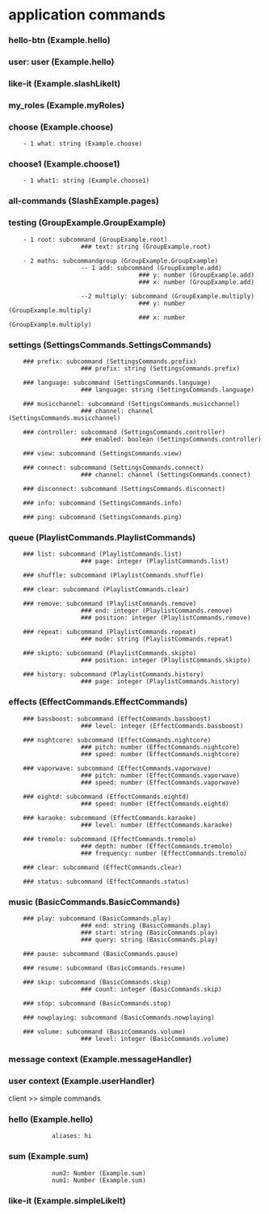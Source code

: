 # application commands

### hello-btn (Example.hello)
### user: user (Example.hello)
### like-it (Example.slashLikeIt)
### my_roles (Example.myRoles)
### choose (Example.choose)
        - 1 what: string (Example.choose)
### choose1 (Example.choose1)
        - 1 what1: string (Example.choose1)

### all-commands (SlashExample.pages)

### testing (GroupExample.GroupExample)
        - 1 root: subcommand (GroupExample.root)
                        ### text: string (GroupExample.root)

        - 2 maths: subcommandgroup (GroupExample.GroupExample)
                        -- 1 add: subcommand (GroupExample.add)
                                        ### y: number (GroupExample.add)
                                        ### x: number (GroupExample.add)

                        --2 multiply: subcommand (GroupExample.multiply)
                                        ### y: number (GroupExample.multiply)
                                        ### x: number (GroupExample.multiply)

### settings (SettingsCommands.SettingsCommands)
        ### prefix: subcommand (SettingsCommands.prefix)
                        ### prefix: string (SettingsCommands.prefix)

        ### language: subcommand (SettingsCommands.language)
                        ### language: string (SettingsCommands.language)

        ### musicchannel: subcommand (SettingsCommands.musicchannel)
                        ### channel: channel (SettingsCommands.musicchannel)

        ### controller: subcommand (SettingsCommands.controller)
                        ### enabled: boolean (SettingsCommands.controller)

        ### view: subcommand (SettingsCommands.view)

        ### connect: subcommand (SettingsCommands.connect)
                        ### channel: channel (SettingsCommands.connect)

        ### disconnect: subcommand (SettingsCommands.disconnect)

        ### info: subcommand (SettingsCommands.info)

        ### ping: subcommand (SettingsCommands.ping)

### queue (PlaylistCommands.PlaylistCommands)
        ### list: subcommand (PlaylistCommands.list)
                        ### page: integer (PlaylistCommands.list)

        ### shuffle: subcommand (PlaylistCommands.shuffle)

        ### clear: subcommand (PlaylistCommands.clear)

        ### remove: subcommand (PlaylistCommands.remove)
                        ### end: integer (PlaylistCommands.remove)
                        ### position: integer (PlaylistCommands.remove)

        ### repeat: subcommand (PlaylistCommands.repeat)
                        ### mode: string (PlaylistCommands.repeat)

        ### skipto: subcommand (PlaylistCommands.skipto)
                        ### position: integer (PlaylistCommands.skipto)

        ### history: subcommand (PlaylistCommands.history)
                        ### page: integer (PlaylistCommands.history)

### effects (EffectCommands.EffectCommands)
        ### bassboost: subcommand (EffectCommands.bassboost)
                        ### level: integer (EffectCommands.bassboost)

        ### nightcore: subcommand (EffectCommands.nightcore)
                        ### pitch: number (EffectCommands.nightcore)
                        ### speed: number (EffectCommands.nightcore)

        ### vaporwave: subcommand (EffectCommands.vaporwave)
                        ### pitch: number (EffectCommands.vaporwave)
                        ### speed: number (EffectCommands.vaporwave)

        ### eightd: subcommand (EffectCommands.eightd)
                        ### speed: number (EffectCommands.eightd)

        ### karaoke: subcommand (EffectCommands.karaoke)
                        ### level: number (EffectCommands.karaoke)

        ### tremolo: subcommand (EffectCommands.tremolo)
                        ### depth: number (EffectCommands.tremolo)
                        ### frequency: number (EffectCommands.tremolo)

        ### clear: subcommand (EffectCommands.clear)

        ### status: subcommand (EffectCommands.status)

### music (BasicCommands.BasicCommands)
        ### play: subcommand (BasicCommands.play)
                        ### end: string (BasicCommands.play)
                        ### start: string (BasicCommands.play)
                        ### query: string (BasicCommands.play)

        ### pause: subcommand (BasicCommands.pause)

        ### resume: subcommand (BasicCommands.resume)

        ### skip: subcommand (BasicCommands.skip)
                        ### count: integer (BasicCommands.skip)

        ### stop: subcommand (BasicCommands.stop)

        ### nowplaying: subcommand (BasicCommands.nowplaying)

        ### volume: subcommand (BasicCommands.volume)
                        ### level: integer (BasicCommands.volume)

### message context (Example.messageHandler)

### user context (Example.userHandler)

client >> simple commands
### hello (Example.hello)
                aliases: hi

### sum (Example.sum)
                num2: Number (Example.sum)
                num1: Number (Example.sum)

### like-it (Example.simpleLikeIt)
